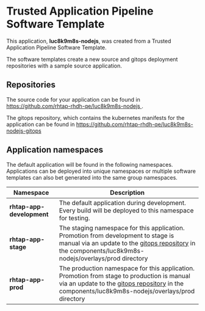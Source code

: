 # Trusted Application Pipeline Software Template

This application, **luc8k9m8s-nodejs**, was created from a Trusted Application Pipeline Software Template.

The software templates create a new source and gitops deployment repositories with a sample source application. 

## Repositories

The source code for your application can be found in [https://github.com/rhtap-rhdh-qe/luc8k9m8s-nodejs ](https://github.com/rhtap-rhdh-qe/luc8k9m8s-nodejs ).
 
The gitops repository, which contains the kubernetes manifests for the application can be found in 
[https://github.com/rhtap-rhdh-qe/luc8k9m8s-nodejs-gitops ](https://github.com/rhtap-rhdh-qe/luc8k9m8s-nodejs-gitops ) 

## Application namespaces 

The default application will be found in the following namespaces. Applications can be deployed into unique namespaces or multiple software templates can also bet generated into the same group namespaces.  

|  Namespace   |  Description   |  
| -------- | -------- |   
| **rhtap-app-development** | The default application during development. Every build will be deployed to this namespace for testing. | 
| **rhtap-app-stage** | The staging namespace for this application. Promotion from development to stage is manual via an update to the [gitops repository](https://github.com/rhtap-rhdh-qe/luc8k9m8s-nodejs-gitops ) in the components/luc8k9m8s-nodejs/overlays/prod directory |  
| **rhtap-app-prod** | The production namespace for this application. Promotion from stage to production is manual via an update to the [gitops repository](https://github.com/rhtap-rhdh-qe/luc8k9m8s-nodejs-gitops ) in the components/luc8k9m8s-nodejs/overlays/prod directory | 